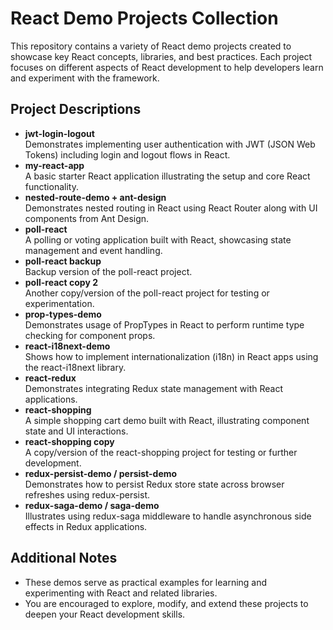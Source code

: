 
  <h1>React Demo Projects Collection</h1>
  <p>
    This repository contains a variety of React demo projects created to showcase key React concepts, libraries, and best practices. Each project focuses on different aspects of React development to help developers learn and experiment with the framework.
  </p>

  <h2>Project Descriptions</h2>
  <ul>
    <li><strong>jwt-login-logout</strong><br />
      Demonstrates implementing user authentication with JWT (JSON Web Tokens) including login and logout flows in React.
    </li>
    <li><strong>my-react-app</strong><br />
      A basic starter React application illustrating the setup and core React functionality.
    </li>
    <li><strong>nested-route-demo + ant-design</strong><br />
      Demonstrates nested routing in React using React Router along with UI components from Ant Design.
    </li>
    <li><strong>poll-react</strong><br />
      A polling or voting application built with React, showcasing state management and event handling.
    </li>
    <li><strong>poll-react backup</strong><br />
      Backup version of the poll-react project.
    </li>
    <li><strong>poll-react copy 2</strong><br />
      Another copy/version of the poll-react project for testing or experimentation.
    </li>
    <li><strong>prop-types-demo</strong><br />
      Demonstrates usage of PropTypes in React to perform runtime type checking for component props.
    </li>
    <li><strong>react-i18next-demo</strong><br />
      Shows how to implement internationalization (i18n) in React apps using the react-i18next library.
    </li>
    <li><strong>react-redux</strong><br />
      Demonstrates integrating Redux state management with React applications.
    </li>
    <li><strong>react-shopping</strong><br />
      A simple shopping cart demo built with React, illustrating component state and UI interactions.
    </li>
    <li><strong>react-shopping copy</strong><br />
      A copy/version of the react-shopping project for testing or further development.
    </li>
    <li><strong>redux-persist-demo / persist-demo</strong><br />
      Demonstrates how to persist Redux store state across browser refreshes using redux-persist.
    </li>
    <li><strong>redux-saga-demo / saga-demo</strong><br />
      Illustrates using redux-saga middleware to handle asynchronous side effects in Redux applications.
    </li>
  </ul>

  <h2>Additional Notes</h2>
  <ul>
    <li>These demos serve as practical examples for learning and experimenting with React and related libraries.</li>
    <li>You are encouraged to explore, modify, and extend these projects to deepen your React development skills.</li>
  </ul>
